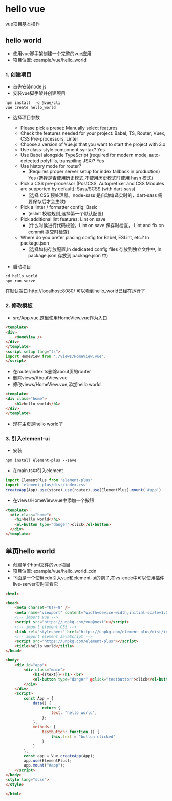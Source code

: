 # hello vue
vue项目基本操作

## hello world
- 使用vue脚手架创建一个完整的vue应用
- 项目位置: example/vue/hello_world

### 1. 创建项目
- 首先安装node.js
- 安装vue脚手架并创建项目
```
npm install  -g @vue/cli
vue create hello_world
```
- 选择项目参数
    - Please pick a preset: Manually select features
    - Check the features needed for your project: Babel, TS, Router, Vuex, CSS Pre-processors, Linter
    - Choose a version of Vue.js that you want to start the project with 3.x
    - Use class-style component syntax? Yes
    - Use Babel alongside TypeScript (required for modern mode, auto-detected polyfills, transpiling JSX)? Yes
    - Use history mode for router? 
        - (Requires proper server setup for index fallback in production) Yes (选择是否使用历史模式,不使用历史模式时使用 hash 模式)
    - Pick a CSS pre-processor (PostCSS, Autoprefixer and CSS Modules are supported by default): Sass/SCSS (with dart-sass) 
        - (选择 CSS 预处理器。node-sass 是自动编译实时的，dart-sass 需要保存后才会生效)
    - Pick a linter / formatter config: Basic 
        - (eslint 校验规则,选择第一个默认配置)
    - Pick additional lint features: Lint on save 
        - (什么时候进行代码校验。Lint on save 保存时检查， Lint and fix on commit 提交时检查)
    - Where do you prefer placing config for Babel, ESLint, etc.? In package.json 
        - (选择如何存放配置,In dedicated config files 存放到独立文件中, In package.json 存放到 package.json 中)


- 启动项目
```
cd hello_world
npm run serve
```
在默认端口 http://localhost:8080/ 可以看到hello_world已经在运行了


### 2. 修改模板
- src/App.vue,这里使用HomeView.vue作为入口
```html
<template>
<div>
    <HomeView />
</div>
</template>
<script setup lang="ts">
import HomeView from './views/HomeView.vue';
</script>
```
- 在router/index.ts删除about页的router
- 删除views/AboutView.vue
- 修改views/HomeView.vue,添加hello world
```html
<template>
<div class="home">
    <h1>hello world</h1>
</div>
</template>
```
- 现在主页是hello world了

### 3. 引入element-ui
- 安装
```
npm install element-plus --save
```
- 在main.ts中引入element
```js
import ElementPlus from 'element-plus'
import 'element-plus/dist/index.css'
createApp(App).use(store).use(router).use(ElementPlus).mount('#app')
```
- 在views/HomeView.vue中添加一个按钮
```html
<template>
  <div class="home">
    <h1>hello world</h1>
    <el-button type="danger">click</el-button>
  </div>
</template>
```



## 单页hello world
- 创建单个html文件的vue项目
- 项目位置: example/vue/hello_world_cdn
- 下面是一个使用cdn引入vue和element-ui的例子,在vs-code中可以使用插件live-server实时查看它
```html
<html>

<head>
    <meta charset="UTF-8" />
    <meta name="viewport" content="width=device-width,initial-scale=1.0" />
    <!-- import Vue -->
    <script src="https://unpkg.com/vue@next"></script>
    <!-- import element CSS -->
    <link rel="stylesheet" href="https://unpkg.com/element-plus/dist/index.css">
    <!-- import element JavaScript -->
    <script src="https://unpkg.com/element-plus"></script>
    <title>hello world</title>
</head>

<body>
    <div id="app">
        <div class="main">
            <h1>{{text}}</h1> <br>
            <el-button type="danger" @click="testbutton">click</el-button>
        </div>
    </div>
    <script>
        const App = {
            data() {
                return {
                    text: "hello world",
                };
            },
            methods: {
                testbutton: function () {
                    this.text = "button clicked"
                }
            }
        };
        const app = Vue.createApp(App);
        app.use(ElementPlus);
        app.mount("#app");
    </script>
</body>
<style lang="scss">
</style>

</html>
```
